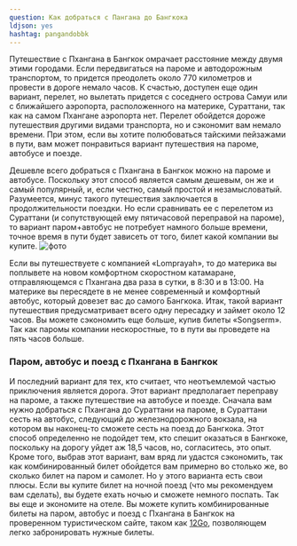 ```yaml
---
question: Как добраться с Пангана до Бангкока
ldjson: yes
hashtag: pangandobbk
---
```


Путешествие с Пхангана в Бангкок омрачает расстояние между двумя этими городами. Если передвигаться на пароме и автодорожным транспортом, то придется преодолеть около 770 километров и провести в дороге немало часов. К счастью, доступен еще один вариант, перелет, но вылетать придется с соседнего острова Самуи или с ближайшего аэропорта, расположенного на материке, Сураттани, так как на самом Пхангане аэропорта нет. Перелет обойдется дороже путешествия другими видами транспорта, но и сэкономит вам немало времени. При этом, если вы хотите полюбоваться тайскими пейзажами в пути, вам может понравиться вариант путешествия на пароме, автобусе и поезде.

Дешевле всего добраться с Пхангана в Бангкок можно на пароме и автобусе. Поскольку этот способ является самым дешевым, он же и самый популярный, и, если честно, самый простой и незамысловатый. Разумеется, минус такого путешествия заключается в продолжительности поездки. Но если сравнивать ее с перелетом из Сураттани (и сопутствующей ему пятичасовой переправой на пароме), то вариант паром+автобус не потребует намного больше времени, точное время в пути будет зависеть от того, билет какой компании вы купите.
![фото](https://panganfaq.ru/assets/avtobus.jpg)

Если вы путешествуете с компанией «Lomprayah», то до материка вы поплывете на новом комфортном скоростном катамаране, отправляющемся с Пхангана два раза в сутки, в 8:30 и в 13:00. На материке вы пересядете в не менее современный и комфортный автобус, который довезет вас до самого Бангкока. Итак, такой вариант путешествия предусматривает всего одну пересадку и займет около 12 часов. Вы можете сэкономить еще больше, купив билеты «Songserm». Так как паромы компании нескоростные, то в пути вы проведете на пять часов больше.

### Паром, автобус и поезд с Пхангана в Бангкок

И последний вариант для тех, кто считает, что неотъемлемой частью приключения является дорога. Этот вариант предполагает переправу на пароме, а также путешествие на автобусе и поезде. Сначала вам нужно добраться с Пхангана до Сураттани на пароме, в Сураттани сесть на автобус, следующий до железнодорожного вокзала, на котором вы наконец-то сможете сесть на поезд до Бангкока. Этот способ определенно не подойдет тем, кто спешит оказаться в Бангкоке, поскольку на дорогу уйдет аж 18,5 часов, но, согласитесь, это опыт. Кроме того, выбрав этот вариант, вам вряд ли удастся сэкономить, так как комбинированный билет обойдется вам примерно во столько же, во сколько билет на паром и самолет. Но у этого варианта есть свои плюсы. Если вы купите билет на ночной поезд (что мы рекомендуем вам сделать), вы будете ехать ночью и сможете немного поспать. Так вы еще и экономите на отеле. Вы можете купить комбинированные билеты на паром, автобус и поезд с Пхангана в Бангкок на проверенном туристическом сайте, таком как [12Go](https://bangkokattractions.com/go/koh-phangan-to-bangkok-ru/), позволяющем легко забронировать нужные билеты.


